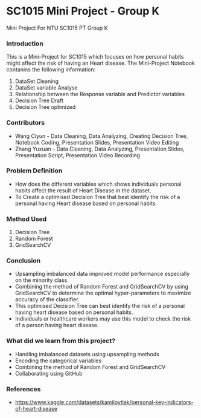 # SC1015 Mini Project - Group K
Mini Project For NTU SC1015 PT Group K

### Introduction

This is a Mini-Project for SC1015  which focuses on how personal habits might affect the risk of having an Heart disease. The Mini-Project Notebook contanins the following information:

1. DataSet Cleaning
2. DataSet variable Analyse
3. Relationship between the Response variable and Predictor variables
4. Decision Tree Draft
5. Decision Tree optimized


### Contributors

- Wang Ciyun - Data Cleaning, Data Analyzing, Creating Decision Tree, Notebook Coding, Presentation Slides, Presentation Video Editing
- Zhang Yuxuan - Data Cleaning, Data Analyzing, Presentation Slides, Presentation Script, Presentation Video Recording


### Problem Definition

- How does the different variables which shows individuals personal habits affect the result of Heart Disease in the dataset. 
- To Create a optimised Decision Tree that best identify the risk of a personal having Heart disease based on personal habits.


### Method Used

1. Decision Tree
2. Random Forest
3. GridSearchCV


### Conclusion

- Upsampling imbalanced data improved model performance especially on the minority class.
- Combining the method of Random Forest and GridSearchCV by using GridSearchCV to determine the optimal hyper-parameters to maximize accuracy of the classifier.
- This optimised Decision Tree can best identify the risk of a personal having heart disease based on personal habits. 
- Individuals or healthcare workers may use this model to check the risk of a person having heart disease.


### What did we learn from this project?

- Handling imbalanced datasets using upsampling methods
- Encoding the categorical variables
- Combining the method of Random Forest and GridSearchCV
- Collaborating using GitHub

### References

- <https://www.kaggle.com/datasets/kamilpytlak/personal-key-indicators-of-heart-disease>

